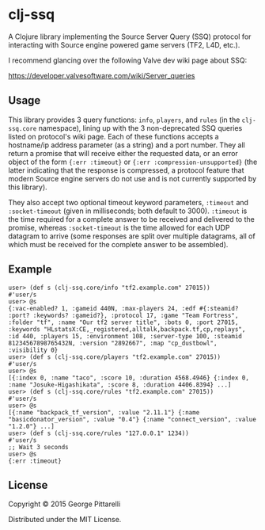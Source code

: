 # clj-ssq

A Clojure library implementing the Source Server Query (SSQ) protocol
for interacting with Source engine powered game servers (TF2, L4D,
etc.).

I recommend glancing over the following Valve dev wiki page about SSQ:

https://developer.valvesoftware.com/wiki/Server_queries

## Usage

This library provides 3 query functions: `info`, `players`, and
`rules` (in the `clj-ssq.core` namespace), lining up with the 3
non-deprecated SSQ queries listed on protocol's wiki page. Each of
these functions accepts a hostname/ip address parameter (as a string)
and a port number. They all return a promise that will receive either
the requested data, or an error object of the form `{:err :timeout}`
or `{:err :compression-unsupported}` (the latter indicating that the
response is compressed, a protocol feature that modern Source engine
servers do not use and is not currently supported by this library).

They also accept two optional timeout keyword parameters, `:timeout`
and `:socket-timeout` (given in milliseconds; both default to
3000). `:timeout` is the time required for a complete answer to be
received and delivered to the promise, whereas `:socket-timeout` is
the time allowed for each UDP datagram to arrive (some responses are
split over multiple datagrams, all of which must be received for the
complete answer to be assembled).

## Example

```
user> (def s (clj-ssq.core/info "tf2.example.com" 27015))
#'user/s
user> @s
{:vac-enabled? 1, :gameid 440N, :max-players 24, :edf #{:steamid? :port? :keywords? :gameid?}, :protocol 17, :game "Team Fortress", :folder "tf", :name "Our tf2 server title", :bots 0, :port 27015, :keywords "HLstatsX:CE,_registered,alltalk,backpack.tf,cp,replays", :id 440, :players 15, :environment 108, :server-type 100, :steamid 81234567898765432N, :version "2892667", :map "cp_dustbowl", :visibility 0}
user> (def s (clj-ssq.core/players "tf2.example.com" 27015))
#'user/s
user> @s
[{:index 0, :name "taco", :score 10, :duration 4568.4946} {:index 0, :name "Josuke-Higashikata", :score 8, :duration 4406.8394} ...]
user> (def s (clj-ssq.core/rules "tf2.example.com" 27015))
#'user/s
user> @s
[{:name "backpack_tf_version", :value "2.11.1"} {:name "basicdonator_version", :value "0.4"} {:name "connect_version", :value "1.2.0"} ...]
user> (def s (clj-ssq.core/rules "127.0.0.1" 1234))
#'user/s
;; Wait 3 seconds
user> @s
{:err :timeout}
```

## License

Copyright © 2015 George Pittarelli

Distributed under the MIT License.
